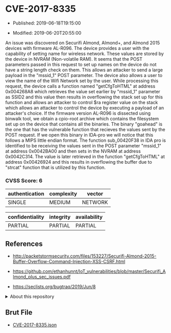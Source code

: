 # CVE-2017-8335

- Published: 2019-06-18T19:15:00

- Modified: 2019-06-20T20:55:00

An issue was discovered on Securifi Almond, Almond+, and Almond 2015 devices with firmware AL-R096. The device provides a user with the capability of setting name for wireless network. These values are stored by the device in NVRAM (Non-volatile RAM). It seems that the POST parameters passed in this request to set up names on the device do not have a string length check on them. This allows an attacker to send a large payload in the "mssid_1" POST parameter. The device also allows a user to view the name of the Wifi Network set by the user. While processing this request, the device calls a function named "getCfgToHTML" at address 0x004268A8 which retrieves the value set earlier by "mssid_1" parameter as SSID2 and this value then results in overflowing the stack set up for this function and allows an attacker to control $ra register value on the stack which allows an attacker to control the device by executing a payload of an attacker's choice. If the firmware version AL-R096 is dissected using binwalk tool, we obtain a cpio-root archive which contains the filesystem set up on the device that contains all the binaries. The binary "goahead" is the one that has the vulnerable function that recieves the values sent by the POST request. If we open this binary in IDA-pro we will notice that this follows a MIPS little endian format. The function sub_00420F38 in IDA pro is identified to be receiving the values sent in the POST parameter "mssid_1" at address 0x0042BA00 and then sets in the NVRAM at address 0x0042C314. The value is later retrieved in the function "getCfgToHTML" at address 0x00426924 and this results in overflowing the buffer due to "strcat" function that is utilized by this function.

### CVSS Score: **6**

| authentication | complexity | vector |
| --- | --- | --- |
| SINGLE | MEDIUM | NETWORK |

| confidentiality | integrity | availability |
| --- | --- | --- |
| PARTIAL | PARTIAL | PARTIAL |

## References

* http://packetstormsecurity.com/files/153227/Securifi-Almond-2015-Buffer-Overflow-Command-Injection-XSS-CSRF.html

* https://github.com/ethanhunnt/IoT_vulnerabilities/blob/master/Securifi_Almond_plus_sec_issues.pdf

* https://seclists.org/bugtraq/2019/Jun/8

<details>
<summary>About this repository</summary> 

  This repository is part of the project [Live Hack CVE](https://github.com/Live-Hack-CVE). Main website can be found [www.live-hack.org](https://www.live-hack.org) 
  
  Made by [Sn0wAlice](https://github.com/Sn0wAlice) for the people that care about security and need to have a feed of the latest CVEs. Hope you enjoy it, don't forget to star the repo and follow me on [Twitter](https://twitter.com/Sn0wAlice) and [Github](https://github.com/Sn0wAlice). And that is my [personnal website](https://www.alice-snow.me/)

  - [Home Page](https://github.com/Live-Hack-CVE)
  - [Framework](https://github.com/Live-Hack-CVE/cve-framework)
  - [CVE database](https://github.com/Live-Hack-CVE/full_database)
  - [Changelog](https://github.com/Live-Hack-CVE/Changelog)
</details>

## Brut File

* [CVE-2017-8335.json](https://raw.githubusercontent.com/Live-Hack-CVE/full_database/main/cves/2017/CVE-2017-8335.json)

